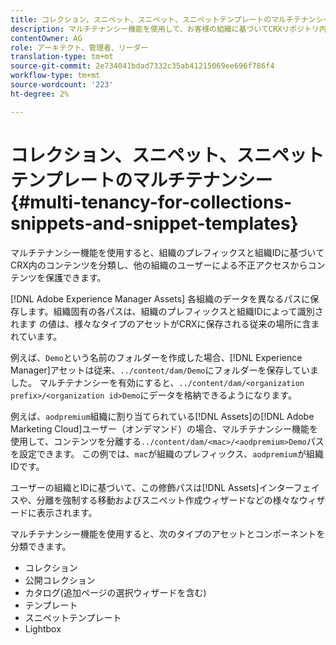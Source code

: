 ```yaml
---
title: コレクション、スニペット、スニペット、スニペットテンプレートのマルチテナンシー
description: マルチテナンシー機能を使用して、お客様の組織に基づいてCRXリポジトリ内のコンテンツを分類し、不正アクセスを防ぐ方法を説明します。
contentOwner: AG
role: アーキテクト、管理者、リーダー
translation-type: tm+mt
source-git-commit: 2e734041bdad7332c35ab41215069ee696f786f4
workflow-type: tm+mt
source-wordcount: '223'
ht-degree: 2%

---
```



# コレクション、スニペット、スニペットテンプレートのマルチテナンシー{#multi-tenancy-for-collections-snippets-and-snippet-templates}

マルチテナンシー機能を使用すると、組織のプレフィックスと組織IDに基づいてCRX内のコンテンツを分類し、他の組織のユーザーによる不正アクセスからコンテンツを保護できます。

[!DNL Adobe Experience Manager Assets] 各組織のデータを異なるパスに保存します。組織固有の各パスは、組織のプレフィックスと組織IDによって識別されます
の値は、様々なタイプのアセットがCRXに保存される従来の場所に含まれています。

例えば、`Demo`という名前のフォルダーを作成した場合、[!DNL Experience Manager]アセットは従来、`../content/dam/Demo`にフォルダーを保存していました。 マルチテナンシーを有効にすると、`../content/dam/<organization prefix>/<organization id>Demo`にデータを格納できるようになります。

例えば、`aodpremium`組織に割り当てられている[!DNL Assets]の[!DNL Adobe Marketing Cloud]ユーザー（オンデマンド）の場合、マルチテナンシー機能を使用して、コンテンツを分離する`../content/dam/<mac>/<aodpremium>Demo`パスを設定できます。 この例では、`mac`が組織のプレフィックス、`aodpremium`が組織IDです。

ユーザーの組織とIDに基づいて、この修飾パスは[!DNL Assets]インターフェイスや、分離を強制する移動およびスニペット作成ウィザードなどの様々なウィザードに表示されます。

マルチテナンシー機能を使用すると、次のタイプのアセットとコンポーネントを分類できます。

* コレクション
* 公開コレクション
* カタログ(追加ページの選択ウィザードを含む)
* テンプレート
* スニペットテンプレート
* Lightbox
